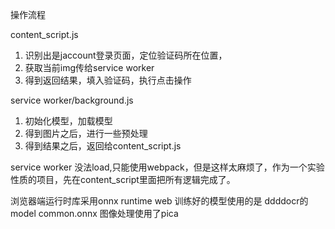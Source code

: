 操作流程

content_script.js 
1. 识别出是jaccount登录页面，定位验证码所在位置，
2. 获取当前img传给service worker
3. 得到返回结果，填入验证码，执行点击操作

service worker/background.js
1. 初始化模型，加载模型
2. 得到图片之后，进行一些预处理
3. 得到结果之后，返回给content_script.js


service worker 没法load,只能使用webpack，但是这样太麻烦了，作为一个实验性质的项目，先在content_script里面把所有逻辑完成了。

浏览器端运行时库采用onnx runtime web
训练好的模型使用的是 ddddocr的model common.onnx
图像处理使用了pica

